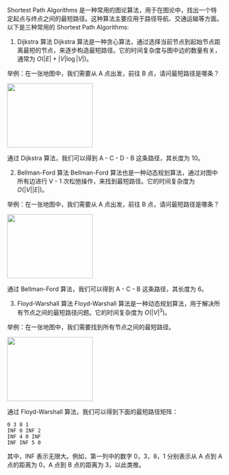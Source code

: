 

Shortest Path Algorithms 是一种常用的图论算法，用于在图论中，找出一个特定起点与终点之间的最短路径。这种算法主要应用于路径导航、交通运输等方面。以下是三种常用的 Shortest Path Algorithms:

1. Dijkstra 算法
Dijkstra 算法是一种贪心算法，通过选择当前节点到起始节点距离最短的节点，来逐步构造最短路径。它的时间复杂度与图中边的数量有关，通常为 $O(|E| + |V|\log|V|)$。

举例：在一张地图中，我们需要从 A 点出发，前往 B 点，请问最短路径是哪条？

<img src="https://i.imgur.com/Z7v1zIC.png" width="200" height="150">

通过 Dijkstra 算法，我们可以得到 A - C - D - B 这条路径，其长度为 10。

2. Bellman-Ford 算法
Bellman-Ford 算法也是一种动态规划算法，通过对图中所有边进行 V - 1 次松弛操作，来找到最短路径。它的时间复杂度为 $O(|V||E|)$。

举例：在一张地图中，我们需要从 A 点出发，前往 B 点，请问最短路径是哪条？

<img src="https://i.imgur.com/IjOojgn.png" width="200" height="150">

通过 Bellman-Ford 算法，我们可以得到 A - C - B 这条路径，其长度为 6。

3. Floyd-Warshall 算法
Floyd-Warshall 算法是一种动态规划算法，用于解决所有节点之间的最短路径问题。它的时间复杂度为 $O(|V|^3)$。

举例：在一张地图中，我们需要找到所有节点之间的最短路径。

<img src="https://i.imgur.com/sy0W8Sc.png" width="200" height="150">

通过 Floyd-Warshall 算法，我们可以得到下面的最短路径矩阵：

```
0 3 8 1
INF 0 INF 2
INF 4 0 INF
INF INF 5 0
```

其中，INF 表示无限大。例如，第一列中的数字 0，3，8，1 分别表示从 A 点到 A 点的距离为 0，A 点到 B 点的距离为 3，以此类推。